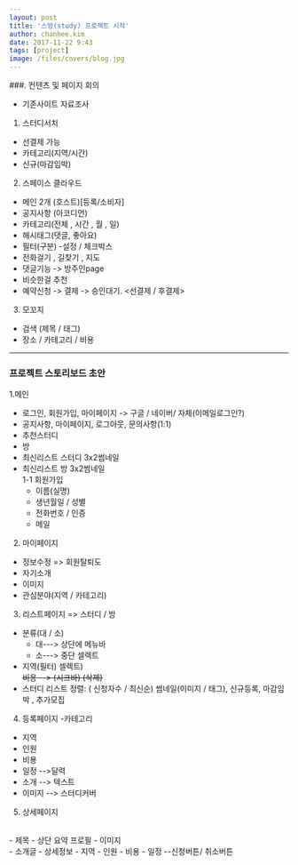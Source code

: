 ```yaml
---
layout: post
title: '스방(study) 프로젝트 시작'
author: chanhee.kim
date: 2017-11-22 9:43
tags: [project]
image: /files/covers/blog.jpg
---
```


###. 컨텐츠 및 페이지 회의

* 기존사이트 자료조사
1. 스터디서치
- 선결제 가능
- 카테고리(지역/시간)
- 신규(마감임박)
2. 스페이스 클라우드
- 메인 2개 (호스트)[등록/소비자]
- 공지사항 (아코디언)
- 카테고리(전체 , 시간 , 월 , 일)
- 해시태그(댓글, 좋아요)
- 필터(구분) -설정 / 체크박스
- 전화걸기 , 길찾기 , 지도
- 댓글기능 -> 방주인page
- 비슷한걸 추천
- 예약신청 -> 결제 -> 승인대기. <선결제 / 후결제>
3. 모꼬지
- 검색 (제목 / 태그)
- 장소 / 카테고리 / 비용

---

### 프로젝트 스토리보드 초안
1.메인
- 로그인, 회원가입, 마이페이지 -> 구글 / 네이버/ 자체(이메일로그인?)
- 공지사항, 마이페이지, 로그아웃, 문의사항(1:1)
- 추천스터디
- 방
- 최신리스트 스터디 3x2썸네일
- 최신리스트 방 3x2썸네일 <br>
 1-1 회원가입
   - 이름(실명)
   - 생년월일 / 성별
   - 전화번호 / 인증
   - 메일

2. 마이페이지
- 정보수정 => 회원탈퇴도
- 자기소개
- 이미지
- 관심분야(지역 / 카테고리)
3. 리스트페이지  => 스터디 / 방
- 분류(대 / 소)
  * 대---> 상단에 메뉴바   
  * 소---> 중단 셀렉트
-  지역(필터) 셀렉트)<br>
~~비용 --> (시크바) (삭제)~~
- 스터디 리스트  정렬: ( 신청자수 / 최신순)
  썸네일(이미지 / 태그), 신규등록, 마감임박 , 추가모집
4. 등록페이지
 -카테고리
 - 지역
 - 인원
 - 비용
 - 일정  -->달력
 - 소개  --> 텍스트
 - 이미지 --> 스터디커버
5. 상세페이지
<br>
- 제목
- 상단 요약 프로필
- 이미지
<br>
- 소개글
- 상세정보
- 지역
- 인원
- 비용
- 일정      --신청버튼/ 취소버튼

